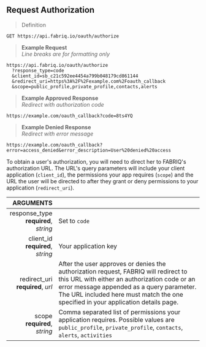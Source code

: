 ## Request Authorization

> Definition

```text
GET https://api.fabriq.io/oauth/authorize
```

> **Example Request**<br>
> *Line breaks are for formatting only*

```shell
https://api.fabriq.io/oauth/authorize
  ?response_type=code
  &client_id=sb_c21c592ee4454a799b048179cd861144
  &redirect_uri=https%3A%2F%2Fexample.com%2Foauth_callback
  &scope=public_profile,private_profile,contacts,alerts
```


> **Example Approved Response**<br>
> *Redirect with authorization code*

```text
https://example.com/oauth_callback?code=8ts4YQ
```


> **Example Denied Response**<br>
> *Redirect with error message*

```text
https://example.com/oauth_callback?error=access_denied&error_description=User%20denied%20access
```

To obtain a user's authorization, you will need to direct her to FABRIQ's
authorization URL.  The URL's query parameters will include your client application (`client_id`),
the permissions your app requires (`scope`) and the URL the user will be directed to after they grant
or deny permissions to your application (`redirect_uri`).

ARGUMENTS||
---------:        | -----------
response_type<br>**required**, *string*   | Set to `code`
client_id<br>**required**, *string*   | Your application key
redirect_uri<br>**required**, *url*   | After the user approves or denies the authorization request, FABRIQ will redirect to this URL with either an authorization code or an error message appended as a query parameter.  The URL included here must match the one specified in your application details page.
scope<br>**required**, *string*   | Comma separated list of permissions your application requires. Possible values are `public_profile`, `private_profile`, `contacts`, `alerts`, `activities`
